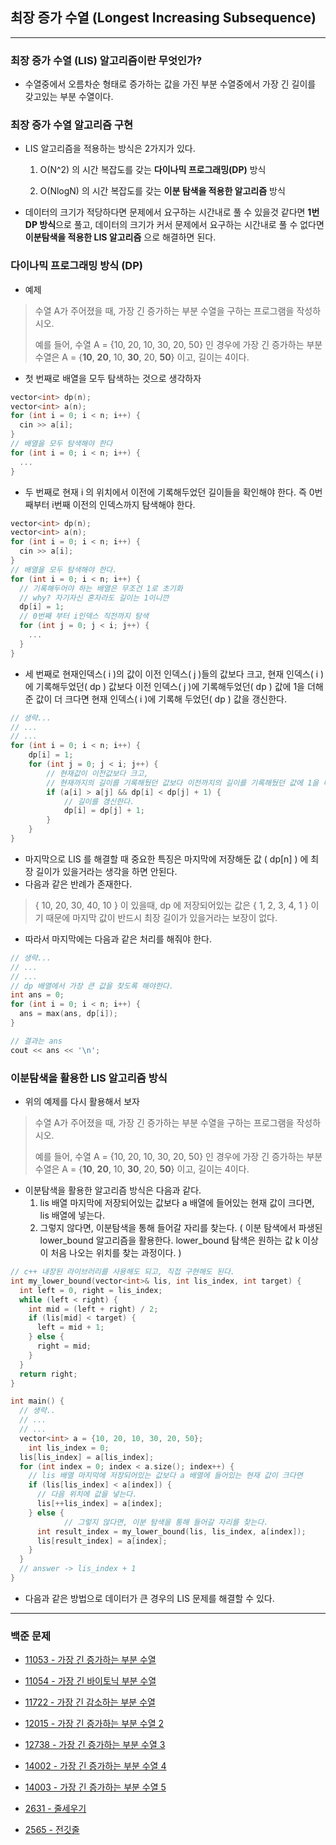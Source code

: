 ## 최장 증가 수열 (Longest Increasing Subsequence)

---

### 최장 증가 수열 (LIS) 알고리즘이란 무엇인가?

* 수열중에서 오름차순 형태로 증가하는 값을 가진 부분 수열중에서 가장 긴 길이를 갖고있는 부분 수열이다.



### 최장 증가 수열 알고리즘 구현

* LIS 알고리즘을 적용하는 방식은 2가지가 있다.

  1. O(N^2) 의 시간 복잡도를 갖는 **다이나믹 프로그래밍(DP)** 방식

  2. O(NlogN) 의 시간 복잡도를 갖는 **이분 탐색을 적용한 알고리즘** 방식

* 데이터의 크기가 적당하다면 문제에서 요구하는 시간내로 풀 수 있을것 같다면 **1번 DP 방식**으로 풀고, 데이터의 크기가 커서 문제에서 요구하는 시간내로 풀 수 없다면 **이분탐색을 적용한 LIS 알고리즘** 으로 해결하면 된다.
  



### 다이나믹 프로그래밍 방식 (DP)

* 예제

> 수열 A가 주어졌을 때, 가장 긴 증가하는 부분 수열을 구하는 프로그램을 작성하시오.
>
> 예를 들어, 수열 A = {10, 20, 10, 30, 20, 50} 인 경우에 가장 긴 증가하는 부분 수열은 A = {**10**, **20**, 10, **30**, 20, **50**} 이고, 길이는 4이다.

* 첫 번째로 배열을 모두 탐색하는 것으로 생각하자

```c++
vector<int> dp(n);
vector<int> a(n);
for (int i = 0; i < n; i++) {
  cin >> a[i];
}
// 배열을 모두 탐색해야 한다
for (int i = 0; i < n; i++) {
  ...
}
```

* 두 번째로 현재 i 의 위치에서 이전에 기록해두었던 길이들을 확인해야 한다. 즉 0번째부터 i번째 이전의 인덱스까지 탐색해야 한다.

```c++
vector<int> dp(n);
vector<int> a(n);
for (int i = 0; i < n; i++) {
  cin >> a[i];
}
// 배열을 모두 탐색해야 한다.
for (int i = 0; i < n; i++) {
  // 기록해두어야 하는 배열은 무조건 1로 초기화
  // why? 자기자신 혼자라도 길이는 1이니깐
  dp[i] = 1;
  // 0번째 부터 i인덱스 직전까지 탐색
  for (int j = 0; j < i; j++) {
    ...
  }
}
```

* 세 번째로 현재인덱스( i )의 값이 이전 인덱스( j )들의 값보다 크고, 현재 인덱스( i )에 기록해두었던( dp ) 값보다 이전 인덱스( j )에 기록해두었던( dp ) 값에 1을 더해준 값이 더 크다면 현재 인덱스( i )에 기록해 두었던( dp ) 값을 갱신한다.

```c++
// 생략...
// ...
// ...
for (int i = 0; i < n; i++) {
	dp[i] = 1;
	for (int j = 0; j < i; j++) {
		// 현재값이 이전값보다 크고, 
		// 현재까지의 길이를 기록해뒀던 값보다 이전까지의 길이를 기록해뒀던 값에 1을 더해준 값이 더 크다면
		if (a[i] > a[j] && dp[i] < dp[j] + 1) {
			// 길이를 갱신한다.
			dp[i] = dp[j] + 1;
		}
	}
}
```

* 마지막으로 LIS 를 해결할 때 중요한 특징은 마지막에 저장해둔 값 ( dp[n] ) 에 최장 길이가 있을거라는 생각을 하면 안된다.
* 다음과 같은 반례가 존재한다.

> { 10, 20, 30, 40, 10 } 이 있을때, dp 에 저장되어있는 값은 { 1, 2, 3, 4, 1 } 이기 때문에 마지막 값이 반드시 최장 길이가 있을거라는 보장이 없다.

* 따라서 마지막에는 다음과 같은 처리를 해줘야 한다.

```C++
// 생략...
// ...
// ...
// dp 배열에서 가장 큰 값을 찾도록 해야한다.
int ans = 0;
for (int i = 0; i < n; i++) {
  ans = max(ans, dp[i]);
}

// 결과는 ans
cout << ans << '\n';
```



### 이분탐색을 활용한 LIS 알고리즘 방식

* 위의 예제를 다시 활용해서 보자

> 수열 A가 주어졌을 때, 가장 긴 증가하는 부분 수열을 구하는 프로그램을 작성하시오.
>
> 예를 들어, 수열 A = {10, 20, 10, 30, 20, 50} 인 경우에 가장 긴 증가하는 부분 수열은 A = {**10**, **20**, 10, **30**, 20, **50**} 이고, 길이는 4이다.

* 이분탐색을 활용한 알고리즘 방식은 다음과 같다.
  1. lis 배열 마지막에 저장되어있는 값보다 a 배열에 들어있는 현재 값이 크다면, lis 배열에 넣는다.
  2. 그렇지 않다면, 이분탐색을 통해 들어갈 자리를 찾는다.
     ( 이분 탐색에서 파생된 lower_bound 알고리즘을 활용한다. lower_bound 탐색은 원하는 값 k 이상이 처음 나오는 위치를 찾는 과정이다. ) 

```c++
// c++ 내장된 라이브러리를 사용해도 되고, 직접 구현해도 된다.
int my_lower_bound(vector<int>& lis, int lis_index, int target) {
  int left = 0, right = lis_index;
  while (left < right) {
    int mid = (left + right) / 2;
    if (lis[mid] < target) {
      left = mid + 1;
    } else {
      right = mid;
    }
  }
  return right;
}

int main() {
  // 생략..
  // ...
  // ...
  vector<int> a = {10, 20, 10, 30, 20, 50};
 	int lis_index = 0;
  lis[lis_index] = a[lis_index];
  for (int index = 0; index < a.size(); index++) {
    // lis 배열 마지막에 저장되어있는 값보다 a 배열에 들어있는 현재 값이 크다면
    if (lis[lis_index] < a[index]) {
      // 다음 위치에 값을 넣는다.
      lis[++lis_index] = a[index];
    } else {
 			// 그렇지 않다면, 이분 탐색을 통해 들어갈 자리를 찾는다.
      int result_index = my_lower_bound(lis, lis_index, a[index]);
      lis[result_index] = a[index];
    }
  }
  // answer -> lis_index + 1
}
```

* 다음과 같은 방법으로 데이터가 큰 경우의 LIS 문제를 해결할 수 있다.



---

### 백준 문제

* [11053 - 가장 긴 증가하는 부분 수열](https://www.acmicpc.net/problem/11053)

* [11054 - 가장 긴 바이토닉 부분 수열](https://www.acmicpc.net/problem/11054)

* [11722 - 가장 긴 감소하는 부분 수열](https://www.acmicpc.net/problem/11722)

* [12015 - 가장 긴 증가하는 부분 수열 2](https://www.acmicpc.net/problem/12015)

* [12738 - 가장 긴 증가하는 부분 수열 3](https://www.acmicpc.net/problem/12738)

* [14002 - 가장 긴 증가하는 부분 수열 4](https://www.acmicpc.net/problem/14002)

* [14003 - 가장 긴 증가하는 부분 수열 5](https://www.acmicpc.net/problem/14003)

* [2631 - 줄세우기](https://www.acmicpc.net/problem/2631)

* [2565 - 전깃줄](https://www.acmicpc.net/problem/2565)

  

